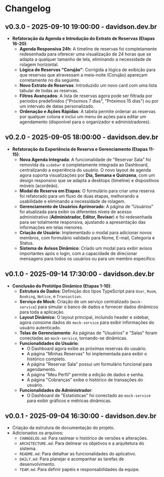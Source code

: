 # Changelog

## v0.3.0 - 2025-09-10 19:00:00 - davidson.dev.br

- **Refatoração da Agenda e Introdução do Extrato de Reservas (Etapas 16-20)**:
  - **Agenda Responsiva 24h**: A timeline de reservas foi completamente redesenhada para oferecer uma visualização de 24 horas que se adapta a qualquer tamanho de tela, eliminando a necessidade de rolagem horizontal.
  - **Lógica de Reservas "Corujão"**: Corrigida a lógica de exibição para que reservas que atravessam a meia-noite (Corujão) apareçam corretamente no dia seguinte.
  - **Novo Extrato de Reservas**: Introduzido um novo card com uma lista tabular de todas as reservas.
  - **Filtros Avançados**: A lista de reservas agora pode ser filtrada por períodos predefinidos ("Próximos 7 dias", "Próximos 15 dias") ou por um intervalo de datas personalizado.
  - **Ordenação e Ações Rápidas**: A tabela permite ordenar as reservas por qualquer coluna e inclui um menu de ações para editar um agendamento (disponível para o organizador e administradores).

## v0.2.0 - 2025-09-05 18:00:00 - davidson.dev.br

- **Refatoração da Experiência de Reserva e Gerenciamento (Etapas 11-15)**:
  - **Nova Agenda Integrada**: A funcionalidade de "Reservar Sala" foi removida da `sidebar` e completamente integrada ao Dashboard, centralizando a experiência do usuário. O novo layout de agenda agora suporta visualizações por **Dia, Semana e Quinzena**, com um design responsivo que se adapta a desktops (timeline) e dispositivos móveis (acordeão).
  - **Modal de Reserva em Etapas**: O formulário para criar uma reserva foi refatorado para um fluxo de duas etapas, melhorando a usabilidade e eliminando a necessidade de rolagem.
  - **Gerenciamento de Usuários Aprimorado**: A página de "Usuários" foi atualizada para exibir os diferentes níveis de acesso administrativo (**Administrador, Editor, Revisor**) e foi redesenhada para ser totalmente responsiva, ajustando a apresentação das informações em telas menores.
  - **Criação de Usuário**: Implementado o modal para adicionar novos membros, com formulário validado para Nome, E-mail, Categoria e Status.
  - **Sistema de Avisos Dinâmico**: Criado um modal para exibir avisos importantes após o login, com a capacidade de direcionar mensagens para todos os usuários ou para um membro específico.

## v0.1.0 - 2025-09-14 17:30:00 - davidson.dev.br

- **Conclusão do Protótipo Dinâmico (Etapas 1-10)**:
  - **Estrutura de Dados**: Definição dos tipos TypeScript para `User`, `Room`, `Booking`, `Notice`, e `Transaction`.
  - **Serviço de Mock**: Criação de um serviço centralizado (`mock-service`) para simular o banco de dados e fornecer dados dinâmicos para toda a aplicação.
  - **Layout Dinâmico**: O layout principal, incluindo header e sidebar, agora consome dados do `mock-service` para exibir informações do usuário autenticado.
  - **Telas de Gerenciamento**: As páginas de "Usuários" e "Salas" foram conectadas ao `mock-service`, tornando-se dinâmicas.
  - **Funcionalidades do Usuário**:
    - O Dashboard agora exibe as próximas reservas do usuário.
    - A página "Minhas Reservas" foi implementada para exibir o histórico completo.
    - A página "Reservar Sala" possui um formulário funcional para agendamento.
    - A página "Meu Perfil" permite a edição de dados e senha.
    - A página "Cobranças" exibe o histórico de transações do usuário.
  - **Funcionalidades do Administrador**:
    - O Dashboard de "Estatísticas" foi conectado ao `mock-service` para exibir gráficos e métricas dinâmicas.

## v0.0.1 - 2025-09-04 16:30:00 - davidson.dev.br

- Criação da estrutura de documentação do projeto.
- Adicionados os arquivos:
  - `CHANGELOG.md`: Para rastrear o histórico de versões e alterações.
  - `ARCHITECTURE.md`: Para delinear os objetivos e a arquitetura do sistema.
  - `README.md`: Para detalhar as funcionalidades do aplicativo.
  - `DAILY.md`: Para planejar e acompanhar as tarefas de desenvolvimento.
  - `TEAM.md`: Para definir papéis e responsabilidades da equipe.
